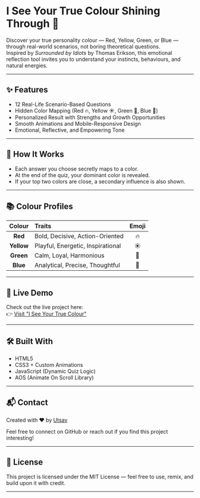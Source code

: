 # I See Your True Colour Shining Through 🌈

Discover your true personality colour — Red, Yellow, Green, or Blue — through real-world scenarios, not boring theoretical questions.  
Inspired by *Surrounded by Idiots* by Thomas Erikson, this emotional reflection tool invites you to understand your instincts, behaviours, and natural energies.

---

## ✨ Features

- 12 Real-Life Scenario-Based Questions
- Hidden Color Mapping (Red 🔥, Yellow ☀️, Green 🌿, Blue 🌊)
- Personalized Result with Strengths and Growth Opportunities
- Smooth Animations and Mobile-Responsive Design
- Emotional, Reflective, and Empowering Tone

---

## 🎯 How It Works

- Each answer you choose secretly maps to a color.
- At the end of the quiz, your dominant color is revealed.
- If your top two colors are close, a secondary influence is also shown.

---

## 📚 Colour Profiles

| Colour  | Traits                               | Emoji |
|:-------:|:-------------------------------------|:-----:|
| **Red** | Bold, Decisive, Action-Oriented       | 🔥 |
| **Yellow** | Playful, Energetic, Inspirational | ☀️ |
| **Green** | Calm, Loyal, Harmonious            | 🌿 |
| **Blue** | Analytical, Precise, Thoughtful     | 🌊 |

---

## 🚀 Live Demo

Check out the live project here:  
👉 [Visit "I See Your True Colour"](https://utsavkth.github.io/I-See-Your-True-Colour/)

---

## 🛠 Built With

- HTML5
- CSS3 + Custom Animations
- JavaScript (Dynamic Quiz Logic)
- AOS (Animate On Scroll Library)

---

## 📬 Contact

Created with ❤️ by [Utsav](https://github.com/utsavkth)

Feel free to connect on GitHub or reach out if you find this project interesting!

---

## 📜 License

This project is licensed under the MIT License — feel free to use, remix, and build upon it with credit.

---
